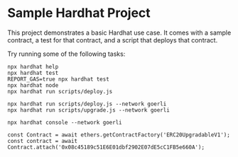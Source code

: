 # Sample Hardhat Project

This project demonstrates a basic Hardhat use case. It comes with a sample contract, a test for that contract, and a script that deploys that contract.

Try running some of the following tasks:

```shell
npx hardhat help
npx hardhat test
REPORT_GAS=true npx hardhat test
npx hardhat node
npx hardhat run scripts/deploy.js

npx hardhat run scripts/deploy.js --network goerli
npx hardhat run scripts/upgrade.js --network goerli

npx hardhat console --network goerli

const Contract = await ethers.getContractFactory('ERC20UpgradableV1');
const contract = await Contract.attach('0x08c45189c51E6E01dbf2902E07dE5cC1FB5e660A');

```

